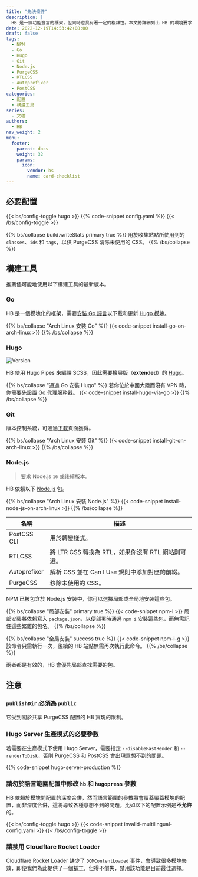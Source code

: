 ```yaml
---
title: "先決條件"
description: |
  HB 是一個功能豐富的框架，但同時也具有著一定的複雜性。本文將詳細列出 HB 的環境要求，以便你可以正常地開發和使用 HB 模塊和主題。
date: 2022-12-19T14:53:42+08:00
draft: false
tags:
  - NPM
  - Go
  - Hugo
  - Git
  - Node.js
  - PurgeCSS
  - RTLCSS
  - Autoprefixer
  - PostCSS
categories:
  - 配置
  - 構建工具
series:
  - 文檔
authors:
  - HB
nav_weight: 2
menu:
  footer:
    parent: docs
    weight: 32
    params:
      icon:
        vendor: bs
        name: card-checklist
---
```


## 必要配置

{{< bs/config-toggle hugo >}}
{{% code-snippet config.yaml %}}
{{< /bs/config-toggle >}}

{{% bs/collapse build.writeStats primary true %}}
用於收集站點所使用到的 `classes`、`ids` 和 `tags`，以供 PurgeCSS 清除未使用的 CSS。
{{% /bs/collapse %}}

## 構建工具

推薦儘可能地使用以下構建工具的最新版本。

### Go

HB 是一個模塊化的框架，需要[安裝 Go 語言](https://golang.google.cn/dl/)以下載和更新 [Hugo 模塊](https://gohugo.io/hugo-modules/use-modules/#prerequisite)。

{{% bs/collapse "Arch Linux 安裝 Go" %}}
{{< code-snippet install-go-on-arch-linux >}}
{{% /bs/collapse %}}

### Hugo

![Version](https://img.shields.io/badge/dynamic/json?color=blue&label=requirements&query=requirements&url=https://api.razonyang.com/v1/hugo/modules/github.com/hbstack/hb&style=flat-square)

HB 使用 Hugo Pipes 來編譯 SCSS，因此需要擴展版（**extended**）的 [Hugo](https://gohugo.io/installation/)。

{{% bs/collapse "通過 Go 安裝 Hugo" %}}
若你位於中國大陸而沒有 VPN 時，你需要先設置 [Go 代理服務器](https://hugomods.com/zh-hant/blog/2023/04/go-和-hugo-代理服務器/)。
{{< code-snippet install-hugo-via-go >}}
{{% /bs/collapse %}}

### Git

版本控制系統，可通過[下載](https://git-scm.com/downloads)頁面獲得。

{{% bs/collapse "Arch Linux 安裝 Git" %}}
{{< code-snippet install-git-on-arch-linux >}}
{{% /bs/collapse %}}

### Node.js

> 要求 Node.js `16` 或後續版本。

HB 依賴以下 [Node.js](https://nodejs.org/) 包。

{{% bs/collapse "Arch Linux 安裝 Node.js" %}}
{{< code-snippet install-node-js-on-arch-linux >}}
{{% /bs/collapse %}}

| 名稱         | 描述                                               |
| ------------ | -------------------------------------------------- |
| PostCSS CLI  | 用於轉變樣式。                                     |
| RTLCSS       | 將 LTR CSS 轉換為 RTL，如果你沒有 RTL 網站則可選。 |
| Autoprefixer | 解析 CSS 並在 Can I Use 規則中添加對應的前綴。     |
| PurgeCSS     | 移除未使用的 CSS。                                 |

NPM 已被包含於 Node.js 安裝中，你可以選擇局部或全局地安裝這些包。

{{% bs/collapse "局部安裝" primary true %}}
{{< code-snippet npm-i >}}
局部安裝將依賴寫入 `package.json`，以便部署時通過 `npm i` 安裝這些包，而無需記住這些繁雜的包名。
{{% /bs/collapse %}}

{{% bs/collapse "全局安裝" success true %}}
{{< code-snippet npm-i-g >}}
該命令只需執行一次，後續的 HB 站點無需再次執行此命令。
{{% /bs/collapse %}}

兩者都是有效的，HB 會優先局部查找需要的包。

## 注意

### `publishDir` **必須**為 `public`

它受到關於共享 PurgeCSS 配置的 HB 實現的限制。

### Hugo Server 生產模式的必要參數

若需要在生產模式下使用 Hugo Server，需要指定 `--disableFastRender` 和 `--renderToDisk`，否則 PurgeCSS 和 PostCSS 會出現意想不到的問題。

{{% code-snippet hugo-server-production %}}

### 請勿於語言範圍配置中修改 `hb` 和 `hugopress` 參數

HB 依賴於模塊間配置的深度合併，然而語言範圍的參數將會覆蓋覆蓋模塊的配置，而非深度合併，這將導致各種意想不到的問題。比如以下的配置示例是**不允許**的。

{{< bs/config-toggle hugo >}}
{{< code-snippet invalid-multilingual-config.yaml >}}
{{< /bs/config-toggle >}}

### 請禁用 Cloudflare Rocket Loader

Cloudflare Rocket Loader 缺少了 `DOMContentLoaded` 事件，會導致很多模塊失效，即便我們為此提供了一個[補丁](https://github.com/hbstack/cloudflare-rocket-loader)，但得不償失，禁用該功能是目前最佳選擇。
